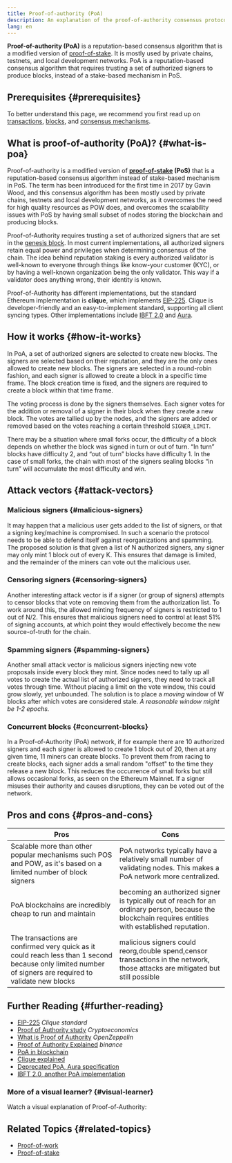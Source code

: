 ```yaml
---
title: Proof-of-authority (PoA)
description: An explanation of the proof-of-authority consensus protocol and its role in blockchain ecosystem.
lang: en
---
```


**Proof-of-authority (PoA)** is a reputation-based consensus algorithm that is a modified version of [proof-of-stake](/developers/docs/consensus-mechanisms/pos/). It is mostly used by private chains, testnets, and local development networks. PoA is a reputation-based consensus algorithm that requires trusting a set of authorized signers to produce blocks, instead of a stake-based mechanism in PoS.

## Prerequisites {#prerequisites}

To better understand this page, we recommend you first read up on [transactions](/developers/docs/transactions/), [blocks](/developers/docs/blocks/), and [consensus mechanisms](/developers/docs/consensus-mechanisms/).

## What is proof-of-authority (PoA)? {#what-is-poa}

Proof-of-authority is a modified version of **[proof-of-stake](/developers/docs/consensus-mechanisms/pos/) (PoS)** that is a reputation-based consensus algorithm instead of stake-based mechanism in PoS. The term has been introduced for the first time in 2017 by Gavin Wood, and this consensus algorithm has been mostly used by private chains, testnets and local development networks, as it overcomes the need for high quality resources as POW does, and overcomes the scalability issues with PoS by having small subset of nodes storing the blockchain and producing blocks.

Proof-of-Authority requires trusting a set of authorized signers that are set in the [genesis block](/glossary/#genesis-block). In most current implementations, all authorized signers retain equal power and privileges when determining consensus of the chain. The idea behind reputation staking is every authorized validator is well-known to everyone through things like know-your customer (KYC), or by having a well-known organization being the only validator. This way if a validator does anything wrong, their identity is known.

Proof-of-Authority has different implementations, but the standard Ethereum implementation is **clique**, which implements [EIP-225](https://eips.ethereum.org/EIPS/eip-225). Clique is developer-friendly and an easy-to-implement standard, supporting all client syncing types. Other implementations include [IBFT 2.0](https://besu.hyperledger.org/stable/private-networks/concepts/poa) and [Aura](https://openethereum.github.io/Chain-specification).

## How it works {#how-it-works}

In PoA, a set of authorized signers are selected to create new blocks. The signers are selected based on their reputation, and they are the only ones allowed to create new blocks. The signers are selected in a round-robin fashion, and each signer is allowed to create a block in a specific time frame. The block creation time is fixed, and the signers are required to create a block within that time frame.

The voting process is done by the signers themselves. Each signer votes for the addition or removal of a signer in their block when they create a new block. The votes are tallied up by the nodes, and the signers are added or removed based on the votes reaching a certain threshold `SIGNER_LIMIT`.

There may be a situation where small forks occur, the difficulty of a block depends on whether the block was signed in turn or out of turn. “In turn” blocks have difficulty 2, and “out of turn” blocks have difficulty 1. In the case of small forks, the chain with most of the signers sealing blocks “in turn” will accumulate the most difficulty and win.

## Attack vectors {#attack-vectors}

### Malicious signers {#malicious-signers}

It may happen that a malicious user gets added to the list of signers, or that a signing key/machine is compromised. In such a scenario the protocol needs to be able to defend itself against reorganizations and spamming. The proposed solution is that given a list of N authorized signers, any signer may only mint 1 block out of every K. This ensures that damage is limited, and the remainder of the miners can vote out the malicious user.

### Censoring signers {#censoring-signers}

Another interesting attack vector is if a signer (or group of signers) attempts to censor blocks that vote on removing them from the authorization list. To work around this, the allowed minting frequency of signers is restricted to 1 out of N/2. This ensures that malicious signers need to control at least 51% of signing accounts, at which point they would effectively become the new source-of-truth for the chain.

### Spamming signers {#spamming-signers}

Another small attack vector is malicious signers injecting new vote proposals inside every block they mint. Since nodes need to tally up all votes to create the actual list of authorized signers, they need to track all votes through time. Without placing a limit on the vote window, this could grow slowly, yet unbounded. The solution is to place a _moving_ window of W blocks after which votes are considered stale. _A reasonable window might be 1-2 epochs._

### Concurrent blocks {#concurrent-blocks}

In a Proof-of-Authority (PoA) network, if for example there are 10 authorized signers and each signer is allowed to create 1 block out of 20, then at any given time, 11 miners can create blocks. To prevent them from racing to create blocks, each signer adds a small random "offset" to the time they release a new block. This reduces the occurrence of small forks but still allows occasional forks, as seen on the Ethereum Mainnet. If a signer misuses their authority and causes disruptions, they can be voted out of the network.

## Pros and cons {#pros-and-cons}

| Pros                                                                                                                                                      | Cons                                                                                                                                                  |
| --------------------------------------------------------------------------------------------------------------------------------------------------------- | ----------------------------------------------------------------------------------------------------------------------------------------------------- |
| Scalable more than other popular mechanisms such POS and POW, as it's based on a limited number of block signers                                          | PoA networks typically have a relatively small number of validating nodes. This makes a PoA network more centralized.                                 |
| PoA blockchains are incredibly cheap to run and maintain                                                                                                  | becoming an authorized signer is typically out of reach for an ordinary person, because the blockchain requires entities with established reputation. |
| The transactions are confirmed very quick as it could reach less than 1 second because only limited number of signers are required to validate new blocks | malicious signers could reorg,double spend,censor transactions in the network, those attacks are mitigated but still possible                         |

## Further Reading {#further-reading}

- [EIP-225](https://eips.ethereum.org/EIPS/eip-225) _Clique standard_
- [Proof of Authority study](https://github.com/cryptoeconomics-study/website/blob/master/docs/sync/2.4-lecture.md) _Cryptoeconomics_
- [What is Proof of Authority](https://forum.openzeppelin.com/t/proof-of-authority/3577) _OpenZeppelin_
- [Proof of Authority Explained](https://academy.binance.com/en/articles/proof-of-authority-explained) _binance_
- [PoA in blockchain](https://medium.com/techskill-brew/proof-of-authority-or-poa-in-blockchain-part-11-blockchain-series-be15b3321cba)
- [Clique explained](https://medium.com/@Destiner/clique-cross-client-proof-of-authority-algorithm-for-ethereum-8b2a135201d)
- [Deprecated PoA, Aura specification](https://openethereum.github.io/Chain-specification)
- [IBFT 2.0, another PoA implementation](https://besu.hyperledger.org/stable/private-networks/concepts/poa)

### More of a visual learner? {#visual-learner}

Watch a visual explanation of Proof-of-Authority:

<YouTube id="Mj10HSEM5_8" />

## Related Topics {#related-topics}

- [Proof-of-work](/developers/docs/consensus-mechanisms/pow/)
- [Proof-of-stake](/developers/docs/consensus-mechanisms/pos/)
